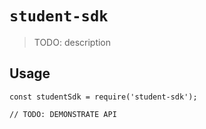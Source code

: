 # `student-sdk`

> TODO: description

## Usage

```
const studentSdk = require('student-sdk');

// TODO: DEMONSTRATE API
```
